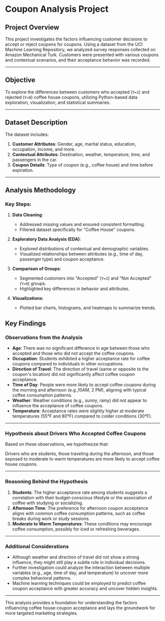 # Coupon Analysis Project

## Project Overview
This project investigates the factors influencing customer decisions to accept or reject coupons for coupons. Using a dataset from the UCI Machine Learning Repository, we analyzed survey responses collected on Amazon Mechanical Turk. Customers were presented with various coupons and contextual scenarios, and their acceptance behavior was recorded.

---

## Objective
To explore the differences between customers who accepted (`Y=1`) and rejected (`Y=0`) coffee house coupons, utilizing Python-based data exploration, visualization, and statistical summaries.

---

## Dataset Description
The dataset includes:
1. **Customer Attributes**: Gender, age, marital status, education, occupation, income, and more.
2. **Contextual Attributes**: Destination, weather, temperature, time, and passengers in the car.
3. **Coupon Details**: Type of coupon (e.g., coffee house) and time before expiration.

---

## Analysis Methodology
### Key Steps:
1. **Data Cleaning**:
   - Addressed missing values and ensured consistent formatting.
   - Filtered dataset specifically for "Coffee House" coupons.

2. **Exploratory Data Analysis (EDA)**:
   - Explored distributions of contextual and demographic variables.
   - Visualized relationships between attributes (e.g., time of day, passenger type) and coupon acceptance.

3. **Comparison of Groups**:
   - Segmented customers into "Accepted" (`Y=1`) and "Not Accepted" (`Y=0`) groups.
   - Highlighted key differences in behavior and attributes.

4. **Visualizations**:
   - Plotted bar charts, histograms, and heatmaps to summarize trends.


## Key Findings

### Observations from the Analysis
- **Age**: There was no significant difference in age between those who accepted and those who did not accept the coffee coupons.
- **Occupation**: Students exhibited a higher acceptance rate for coffee coupons compared to individuals in other occupations.
- **Direction of Travel**: The direction of travel (same or opposite to the coupon's location) did not significantly affect coffee coupon acceptance.
- **Time of Day**: People were more likely to accept coffee coupons during the morning and afternoon (e.g.,10AM, 2 PM), aligning with typical coffee consumption patterns.
- **Weather**: Weather conditions (e.g., sunny, rainy) did not appear to influence the acceptance of coffee coupons.
- **Temperature**: Acceptance rates were slightly higher at moderate temperatures (55°F and 80°F) compared to colder conditions (30°F).

---

### Hypothesis about Drivers Who Accepted Coffee Coupons
Based on these observations, we hypothesize that:

Drivers who are students, those traveling during the afternoon, and those exposed to moderate to warm temperatures are more likely to accept coffee house coupons.

---

### Reasoning Behind the Hypothesis
1. **Students**: The higher acceptance rate among students suggests a correlation with their budget-conscious lifestyle or the association of coffee with studying or socializing.
2. **Afternoon Time**: The preference for afternoon coupon acceptance aligns with common coffee consumption patterns, such as coffee breaks during work or study sessions.
3. **Moderate to Warm Temperatures**: These conditions may encourage coffee consumption, possibly for iced or refreshing beverages.

---

### Additional Considerations
- Although weather and direction of travel did not show a strong influence, they might still play a subtle role in individual decisions.
- Further investigation could analyze the interaction between multiple variables (e.g., age, time of day, and temperature) to uncover more complex behavioral patterns.
- Machine learning techniques could be employed to predict coffee coupon acceptance with greater accuracy and uncover hidden insights.

---

This analysis provides a foundation for understanding the factors influencing coffee house coupon acceptance and lays the groundwork for more targeted marketing strategies.
